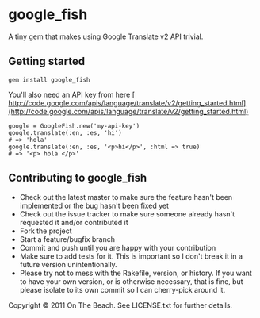 google_fish
========

A tiny gem that makes using Google Translate v2 API trivial.

Getting started
---------------

    gem install google_fish

You'll also need an API key from here [ http://code.google.com/apis/language/translate/v2/getting_started.html](http://code.google.com/apis/language/translate/v2/getting_started.html)

    google = GoogleFish.new('my-api-key')
    google.translate(:en, :es, 'hi')
    # => 'hola'
    google.translate(:en, :es, '<p>hi</p>', :html => true)
    # => '<p> hola </p>'


Contributing to google_fish
---------------------------

* Check out the latest master to make sure the feature hasn't been implemented or the bug hasn't been fixed yet
* Check out the issue tracker to make sure someone already hasn't requested it and/or contributed it
* Fork the project
* Start a feature/bugfix branch
* Commit and push until you are happy with your contribution
* Make sure to add tests for it. This is important so I don't break it in a future version unintentionally.
* Please try not to mess with the Rakefile, version, or history. If you want to have your own version, or is otherwise necessary, that is fine, but please isolate to its own commit so I can cherry-pick around it.

Copyright &copy; 2011 On The Beach. See LICENSE.txt for
further details.

